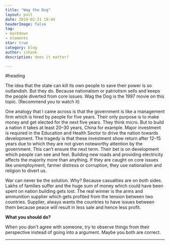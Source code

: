 ```yaml
---
title: "Wag the Dog"
layout: post
date: 2019-02-21 19:44
headerImage: false
tag:
- markdown
- elements
star: true
category: blog
author: ishank
description: does it matter? 

---
```


#heading

The idea that the state can kill its own people to save their power is so outlandish. But they do. Because nationalism or patriotism sells and keeps the people diverted from core issues. Wag the Dog is the 1997 movie on this topic. (Recommend you to watch it)

One analogy that I came across is that the government is like a management firm which is hired by people for five years. Their only purpose is to make money and get elected for the next five years. They think micro. But to build a nation it takes at least 20–30 years, China for example. Major investment is required in the Education and Health Sector to drive the nation towards development. The tragedy is that these investment show return after 12–15 years due to which they are not given noteworthy attention by the government. This can’t ensure the next term. Their bet is on development which people can see and feel. Building new roads and providing electricity affects the majority more than anything. If they are caught on core issues like unemployment, farmer distress or corruption, they use nationalism and religion to divert us.

War can never be the solution. Why? Because casualties are on both sides. Lakhs of families suffer and the huge sum of money which could have been spent on nation building gets lost. The real winner is the arms and ammunition supplier which gets profited from the tension between two countries. Supplier, always wants the countries to have issues between them because peace will result in less sale and hence less profit.

**What you should do?**

When you don't agree with someone, try to observe things from their perspective instead of going into a argument. 
Maybe you both are correct.

---